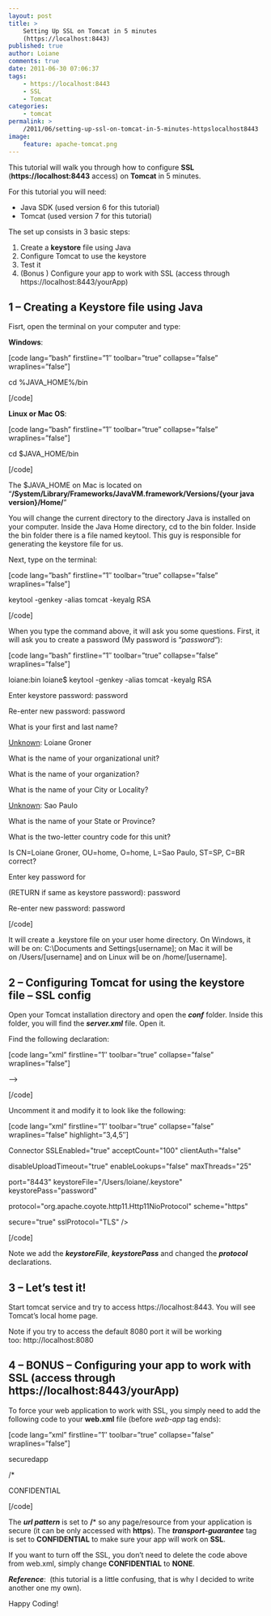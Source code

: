 ```yaml
---
layout: post
title: >
    Setting Up SSL on Tomcat in 5 minutes
    (https://localhost:8443)
published: true
author: Loiane
comments: true
date: 2011-06-30 07:06:37
tags:
    - https://localhost:8443
    - SSL
    - Tomcat
categories:
    - tomcat
permalink: >
    /2011/06/setting-up-ssl-on-tomcat-in-5-minutes-httpslocalhost8443
image:
    feature: apache-tomcat.png
---
```

This tutorial will walk you through how to configure **SSL** (**https://localhost:8443** access) on **Tomcat** in 5 minutes.

[][1]

For this tutorial you will need:

  * Java SDK (used version 6 for this tutorial)
  * Tomcat (used version 7 for this tutorial)

The set up consists in 3 basic steps:

  1. Create a **keystore** file using Java
  2. Configure Tomcat to use the keystore
  3. Test it
  4. (Bonus ) Configure your app to work with SSL (access through https://localhost:8443/yourApp)

## 1 &#8211; Creating a Keystore file using Java

Fisrt, open the terminal on your computer and type:

**Windows**:

[code lang=&#8221;bash&#8221; firstline=&#8221;1&#8243; toolbar=&#8221;true&#8221; collapse=&#8221;false&#8221; wraplines=&#8221;false&#8221;]
  
cd %JAVA_HOME%/bin
  
[/code]

**Linux or Mac OS**:

[code lang=&#8221;bash&#8221; firstline=&#8221;1&#8243; toolbar=&#8221;true&#8221; collapse=&#8221;false&#8221; wraplines=&#8221;false&#8221;]
  
cd $JAVA_HOME/bin
  
[/code]

The $JAVA_HOME on Mac is located on &#8220;**/System/Library/Frameworks/JavaVM.framework/Versions/{your java version}/Home/**&#8221;

You will change the current directory to the directory Java is installed on your computer. Inside the Java Home directory, cd to the bin folder. Inside the bin folder there is a file named keytool. This guy is responsible for generating the keystore file for us.

Next, type on the terminal:

[code lang=&#8221;bash&#8221; firstline=&#8221;1&#8243; toolbar=&#8221;true&#8221; collapse=&#8221;false&#8221; wraplines=&#8221;false&#8221;]
  
keytool -genkey -alias tomcat -keyalg RSA
  
[/code]

When you type the command above, it will ask you some questions. First, it will ask you to create a password (My password is &#8220;_password_&#8220;):

[code lang=&#8221;bash&#8221; firstline=&#8221;1&#8243; toolbar=&#8221;true&#8221; collapse=&#8221;false&#8221; wraplines=&#8221;false&#8221;]
  
loiane:bin loiane$ keytool -genkey -alias tomcat -keyalg RSA
  
Enter keystore password: password
  
Re-enter new password: password
  
What is your first and last name?
    
[Unknown]: Loiane Groner
  
What is the name of your organizational unit?
    
[Unknown]: home
  
What is the name of your organization?
    
[Unknown]: home
  
What is the name of your City or Locality?
    
[Unknown]: Sao Paulo
  
What is the name of your State or Province?
    
[Unknown]: SP
  
What is the two-letter country code for this unit?
    
[Unknown]: BR
  
Is CN=Loiane Groner, OU=home, O=home, L=Sao Paulo, ST=SP, C=BR correct?
    
[no]: yes

Enter key password for
	  
(RETURN if same as keystore password): password
  
Re-enter new password: password
  
[/code]

It will create a .keystore file on your user home directory. On Windows, it will be on: C:\Documents and Settings\[username]; on Mac it will be on /Users/[username] and on Linux will be on /home/[username].

## 2 &#8211; Configuring Tomcat for using the keystore file &#8211; SSL config

Open your Tomcat installation directory and open the **_conf_** folder. Inside this folder, you will find the _**server.xml**_ file. Open it.

Find the following declaration:

[code lang=&#8221;xml&#8221; firstline=&#8221;1&#8243; toolbar=&#8221;true&#8221; collapse=&#8221;false&#8221; wraplines=&#8221;false&#8221;]
  

  
&#8211;>
  
[/code]

Uncomment it and modify it to look like the following:

[code lang=&#8221;xml&#8221; firstline=&#8221;1&#8243; toolbar=&#8221;true&#8221; collapse=&#8221;false&#8221; wraplines=&#8221;false&#8221; highlight=&#8221;3,4,5&#8243;]
  
Connector SSLEnabled="true" acceptCount="100" clientAuth="false"
      
disableUploadTimeout="true" enableLookups="false" maxThreads="25"
      
port="8443" keystoreFile="/Users/loiane/.keystore" keystorePass="password"
      
protocol="org.apache.coyote.http11.Http11NioProtocol" scheme="https"
      
secure="true" sslProtocol="TLS" />
  
[/code]

Note we add the _**keystoreFile**_, _**keystorePass**_ and changed the _**protocol**_ declarations.

## 3 &#8211; Let&#8217;s test it!

Start tomcat service and try to access https://localhost:8443. You will see Tomcat&#8217;s local home page.

Note if you try to access the default 8080 port it will be working too: http://localhost:8080

## 4 &#8211; BONUS &#8211; Configuring your app to work with SSL (access through https://localhost:8443/yourApp)

To force your web application to work with SSL, you simply need to add the following code to your **web.xml** file (before _web-app_ tag ends):

[code lang=&#8221;xml&#8221; firstline=&#8221;1&#8243; toolbar=&#8221;true&#8221; collapse=&#8221;false&#8221; wraplines=&#8221;false&#8221;]
  

	  

		  
securedapp
		  
/*
	  

	  

		  
CONFIDENTIAL
	  

  

  
[/code]

The _**url pattern**_ is set to **/*** so any page/resource from your application is secure (it can be only accessed with **https**). The _**transport-guarantee**_ tag is set to **CONFIDENTIAL** to make sure your app will work on **SSL**.

If you want to turn off the SSL, you don&#8217;t need to delete the code above from web.xml, simply change **CONFIDENTIAL** to **NONE**.

_**Reference**_:  (this tutorial is a little confusing, that is why I decided to write another one my own).

Happy Coding!

 [1]: http://loianegroner.com/wp-content/uploads/2011/06/apache-tomcat.png